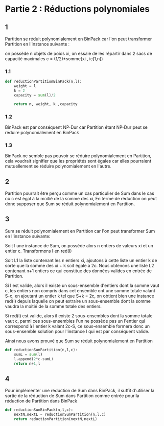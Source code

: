 # Partie 2 : Réductions polynomiales

## 1 

Partition se réduit polynomialement en BinPack car l'on peut transformer Partition en l'instance suivante :

on possède n objets de poids xi, on essaie de les répartir dans 2 sacs de capacité maximales c = (1/2)*somme(xi , ic[1,n])

### 1.1 

```python
def reductionPartitionBinPack(n,l):
    weight = l
    k = 2 
    capacity = sum(l)/2

    return n, weight, k ,capacity
```

### 1.2 

BinPack est par conséquent NP-Dur car Partition étant NP-Dur peut se réduire polynomialement en BinPack

### 1.3 

BinPack ne semble pas pouvoir se réduire polynomialement en Partition, cela voudrait signifier que les propriétés sont égales car elles pourraient mutuellement se réduire polynomialement en l'autre.

## 2 

Partition pourrait être perçu comme un cas particulier de Sum dans le cas où c est égal à la moitié de la somme des xi, En terme de réduction on peut donc supposer que Sum se réduit polynomialement en Partition.

## 3 

Sum se réduit polynomialement en Partition car l'on peut transformer Sum en l'instance suivante: 

Soit I une instance de Sum, on possède alors n entiers de valeurs xi et un entier c. 
Transformons I en red(I)

Soit L1 la liste contenant les n entiers xi, ajoutons à cette liste un entier k de sorte que la somme des xi + k soit égale à 2c.
Nous obtenons une liste L2 contenant n+1 entiers ce qui constitue des données valides en entrée de Partition.

Si I est valide, alors il existe un sous-ensemble d'entiers dont la somme vaut c, les entiers non compris dans cet ensemble ont une somme totale valant S-c, en ajoutant un entier k tel que S+k = 2c, on obtient bien une instance red(I) depuis laquelle on peut extraire un sous-ensemble dont la somme vaudra la moitié de la somme totale des entiers.

Si red(I) est valide, alors il existe 2 sous-ensembles dont la somme totale vaut c, parmi ces sous-ensembles l'un ne possède pas un l'entier qui correspond à l'entier k valant 2c-S, ce sous-ensemble formera donc un sous-ensemble solution pour l'instance I qui est par conséquent valide.

Ainsi nous avons prouvé que Sum se réduit polynomialement en Partition


```python
def reductionSumPartition(n,l,c):
    sumL = sum(l)
    l.append(2*c-sumL)
    return n+1,l 
```

## 4 

Pour implémenter une réduction de Sum dans BinPack, il suffit d'utiliser la sortie de la réduction de Sum dans Partition comme entrée pour la réduction de Partition dans BinPack

```python
def reductionSumBinPack(n,l,c):
    nextN,nextL = reductionSumPartition(n,l,c)
    return reductionPartition(nextN,nextL)
```
